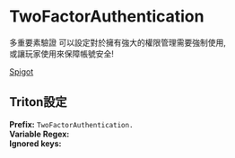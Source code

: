 # TwoFactorAuthentication

多重要素驗證 可以設定對於擁有強大的權限管理需要強制使用, <br>
或讓玩家使用來保障帳號安全!

[Spigot](https://www.spigotmc.org/resources/two-factor-authentication.85594/) 

## Triton設定

**Prefix:** `TwoFactorAuthentication.`  
**Variable Regex:** ` `  
**Ignored keys:**

```

```
